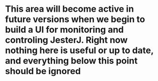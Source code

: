 <h1>This area will become active in future versions when we begin to build a UI for monitoring and controling JesterJ. 
Right now nothing here is useful or up to date, and everything below this point should be ignored</h1>
